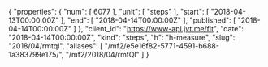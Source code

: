 {
  "properties": {
    "num": [
      6077
    ],
    "unit": [
      "steps"
    ],
    "start": [
      "2018-04-13T00:00:00Z"
    ],
    "end": [
      "2018-04-14T00:00:00Z"
    ],
    "published": [
      "2018-04-14T00:00:00Z"
    ]
  },
  "client_id": "https://www-api.jvt.me/fit",
  "date": "2018-04-14T00:00:00Z",
  "kind": "steps",
  "h": "h-measure",
  "slug": "2018/04/rmtql",
  "aliases": [
    "/mf2/e5e16f82-5771-4591-b688-1a383799e175/",
    "/mf2/2018/04/rmtQl"
  ]
}

